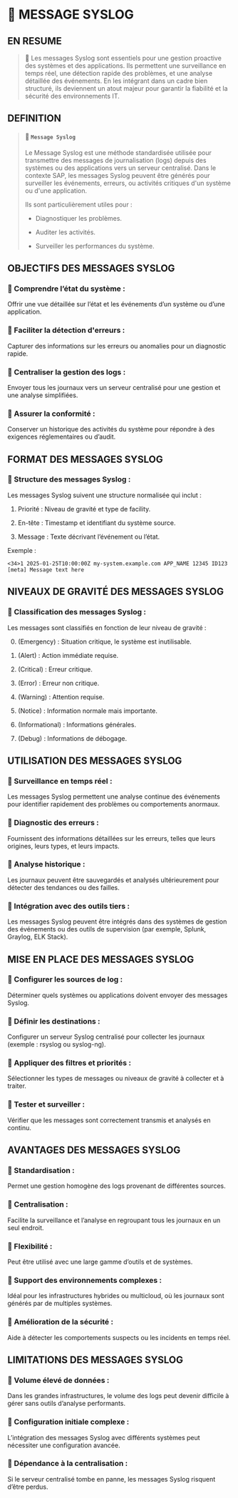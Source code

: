 # 🌸 MESSAGE SYSLOG

## EN RESUME

> 🌺 Les messages Syslog sont essentiels pour une gestion proactive des systèmes et des applications. Ils permettent une surveillance en temps réel, une détection rapide des problèmes, et une analyse détaillée des événements. En les intégrant dans un cadre bien structuré, ils deviennent un atout majeur pour garantir la fiabilité et la sécurité des environnements IT.

## DEFINITION

> #### 🍧 `Message Syslog`
>
> Le Message Syslog est une méthode standardisée utilisée pour transmettre des messages de journalisation (logs) depuis des systèmes ou des applications vers un serveur centralisé.
> Dans le contexte SAP, les messages Syslog peuvent être générés pour surveiller les événements, erreurs, ou activités critiques d'un système ou d'une application.
>
> Ils sont particulièrement utiles pour :
>
> - Diagnostiquer les problèmes.
>
> - Auditer les activités.
>
> - Surveiller les performances du système.

## OBJECTIFS DES MESSAGES SYSLOG

### 💮 Comprendre l’état du système :

Offrir une vue détaillée sur l’état et les événements d’un système ou d’une application.

### 💮 Faciliter la détection d'erreurs :

Capturer des informations sur les erreurs ou anomalies pour un diagnostic rapide.

### 💮 Centraliser la gestion des logs :

Envoyer tous les journaux vers un serveur centralisé pour une gestion et une analyse simplifiées.

### 💮 Assurer la conformité :

Conserver un historique des activités du système pour répondre à des exigences réglementaires ou d’audit.

## FORMAT DES MESSAGES SYSLOG

### 💮 Structure des messages Syslog :

Les messages Syslog suivent une structure normalisée qui inclut :

1. Priorité : Niveau de gravité et type de facility.

2. En-tête : Timestamp et identifiant du système source.

3. Message : Texte décrivant l’événement ou l’état.

Exemple :

```
<34>1 2025-01-25T10:00:00Z my-system.example.com APP_NAME 12345 ID123 [meta] Message text here
```

## NIVEAUX DE GRAVITÉ DES MESSAGES SYSLOG

### 💮 Classification des messages Syslog :

Les messages sont classifiés en fonction de leur niveau de gravité :

0. (Emergency) : Situation critique, le système est inutilisable.

1. (Alert) : Action immédiate requise.

2. (Critical) : Erreur critique.

3. (Error) : Erreur non critique.

4. (Warning) : Attention requise.

5. (Notice) : Information normale mais importante.

6. (Informational) : Informations générales.

7. (Debug) : Informations de débogage.

## UTILISATION DES MESSAGES SYSLOG

### 💮 Surveillance en temps réel :

Les messages Syslog permettent une analyse continue des événements pour identifier rapidement des problèmes ou comportements anormaux.

### 💮 Diagnostic des erreurs :

Fournissent des informations détaillées sur les erreurs, telles que leurs origines, leurs types, et leurs impacts.

### 💮 Analyse historique :

Les journaux peuvent être sauvegardés et analysés ultérieurement pour détecter des tendances ou des failles.

### 💮 Intégration avec des outils tiers :

Les messages Syslog peuvent être intégrés dans des systèmes de gestion des événements ou des outils de supervision (par exemple, Splunk, Graylog, ELK Stack).

## MISE EN PLACE DES MESSAGES SYSLOG

### 💮 Configurer les sources de log :

Déterminer quels systèmes ou applications doivent envoyer des messages Syslog.

### 💮 Définir les destinations :

Configurer un serveur Syslog centralisé pour collecter les journaux (exemple : rsyslog ou syslog-ng).

### 💮 Appliquer des filtres et priorités :

Sélectionner les types de messages ou niveaux de gravité à collecter et à traiter.

### 💮 Tester et surveiller :

Vérifier que les messages sont correctement transmis et analysés en continu.

## AVANTAGES DES MESSAGES SYSLOG

### 💮 Standardisation :

Permet une gestion homogène des logs provenant de différentes sources.

### 💮 Centralisation :

Facilite la surveillance et l’analyse en regroupant tous les journaux en un seul endroit.

### 💮 Flexibilité :

Peut être utilisé avec une large gamme d’outils et de systèmes.

### 💮 Support des environnements complexes :

Idéal pour les infrastructures hybrides ou multicloud, où les journaux sont générés par de multiples systèmes.

### 💮 Amélioration de la sécurité :

Aide à détecter les comportements suspects ou les incidents en temps réel.

## LIMITATIONS DES MESSAGES SYSLOG

### 💮 Volume élevé de données :

Dans les grandes infrastructures, le volume des logs peut devenir difficile à gérer sans outils d’analyse performants.

### 💮 Configuration initiale complexe :

L’intégration des messages Syslog avec différents systèmes peut nécessiter une configuration avancée.

### 💮 Dépendance à la centralisation :

Si le serveur centralisé tombe en panne, les messages Syslog risquent d’être perdus.
